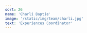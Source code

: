 ```yaml
---
sort: 26
name: 'Charli Baptie'
image: '/static/img/team/charli.jpg'
text: 'Experiences Coordinator'
---
```


